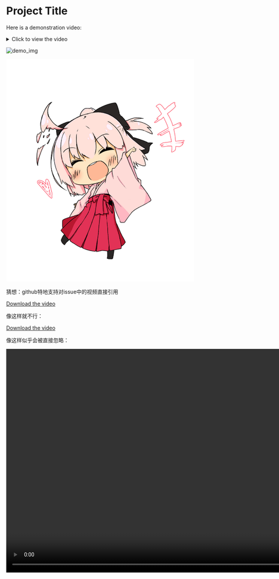 # Project Title

Here is a demonstration video:

<details>
  <summary>Click to view the video</summary>

  <video width="600" controls>
    <source src="https://github.com/0kitasan/demo/assets/62045828/27193b74-11e5-4481-9857-5b2d88785f9f" type="video/mp4">
    Your browser does not support the video tag.
  </video>

  [Download the video](https://github.com/0kitasan/demo/assets/62045828/27193b74-11e5-4481-9857-5b2d88785f9f)

</details>


![demo_img](https://0kitasan.github.io/images/me.jpeg)

<img src="source/demo.jpg" alt="Demo Image" width="600">

猜想：github特地支持对issue中的视频直接引用

[Download the video](https://github.com/0kitasan/demo/assets/62045828/d660f4a4-f9a2-476c-a86e-d7e5b86e4841)

像这样就不行：

[Download the video](https://github.com/0kitasan/demo/raw/master/source/video/test2.mp4)


像这样似乎会被直接忽略：

<video height="600" controls>
      <source src="https://github.com/0kitasan/demo/assets/62045828/8ce638a8-ca06-4461-af30-9338d5c1cee5" type="video/mp4">
</video>
